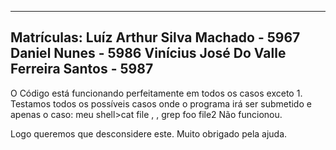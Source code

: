 -----------------------------------------------------------------------------------------
Matrículas:
Luíz Arthur Silva Machado - 5967
Daniel Nunes - 5986
Vinícius José Do Valle Ferreira Santos - 5987
-----------------------------------------------------------------------------------------
O Código está funcionando perfeitamente em todos os casos exceto 1.
Testamos todos os possíveis casos onde o programa irá ser submetido e apenas o caso:
meu shell>cat file , , grep foo file2
Não funcionou.

Logo queremos que desconsidere este.
Muito obrigado pela ajuda.
